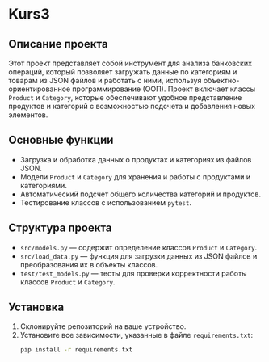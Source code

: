 # Kurs3

## Описание проекта

Этот проект представляет собой инструмент для анализа банковских операций, который позволяет загружать данные по категориям и товарам из JSON файлов и работать с ними, используя объектно-ориентированное программирование (ООП). Проект включает классы `Product` и `Category`, которые обеспечивают удобное представление продуктов и категорий с возможностью подсчета и добавления новых элементов.

## Основные функции

- Загрузка и обработка данных о продуктах и категориях из файлов JSON.
- Модели `Product` и `Category` для хранения и работы с продуктами и категориями.
- Автоматический подсчет общего количества категорий и продуктов.
- Тестирование классов с использованием `pytest`.

## Структура проекта

- `src/models.py` — содержит определение классов `Product` и `Category`.
- `src/load_data.py` — функция для загрузки данных из JSON файлов и преобразования их в объекты классов.
- `test/test_models.py` — тесты для проверки корректности работы классов `Product` и `Category`.

## Установка

1. Склонируйте репозиторий на ваше устройство.
2. Установите все зависимости, указанные в файле `requirements.txt`:
   ```bash
   pip install -r requirements.txt
